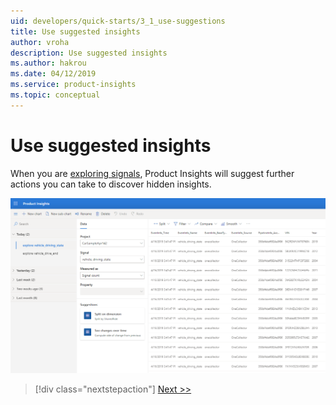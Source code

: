 ```yaml
---
uid: developers/quick-starts/3_1_use-suggestions
title: Use suggested insights
author: vroha
description: Use suggested insights
ms.author: hakrou
ms.date: 04/12/2019
ms.service: product-insights
ms.topic: conceptual
---
```

# Use suggested insights

When you are [exploring signals](xref:developers/quick-starts/1_3_explore), Product Insights will suggest further actions you can take to discover hidden insights. 

![Insight](../images/quick-starts/1-Suggestions.png)

> [!div class="nextstepaction"]
> [Next >>](3_2_transform-data.md)
